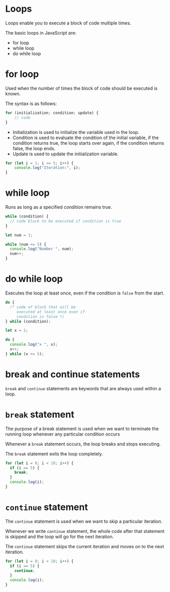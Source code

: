 # Loops

Loops enable you to execute a block of code multiple times.

The basic loops in JavaScript are:
- for loop
- while loop
- do while loop

# for loop

Used when the number of times the block of code should be executed is known.

The syntax is as follows:
```js
for (initialization; condition; update) {
    // code
}
```
- Initialization is used to initialize the variable used in the loop.
- Condition is used to evaluate the condition of the initial variable, if the condition returns true, the loop starts over again, if the condition returns false, the loop ends.
- Update is used to update the initialization variable.
```js
for (let i = 1; i <= 5; i++) {
    console.log("Iteration:", i);
}
```

# while loop

Runs as long as a specified condition remains true.
```js
while (condition) {
  // code block to be executed if condition is true
}
```
```js
let num = 1;

while (num <= 5) {
  console.log("Number ", num);
  num++;
}
```
# do while loop

Executes the loop at least once, even if the condition is `false` from the start.
```js
do {
  /* code of block that will be
     executed at least once even if
     condition is false */
} while (condition);
```
```js
let x = 1;

do {
  console.log("x ", x);
  x++;
} while (x <= 5);
```
# break and continue statements

`break` and `continue` statements are keywords that are always used within a loop.

# `break` statement

The purpose of a break statement is used when we want to terminate the running loop whenever any particular condition occurs

Whenever a `break` statement occurs, the loop breaks and stops executing.


The `break` statement exits the loop completely.
```js
for (let i = 0; i < 10; i++) {
  if (i == 5) {
    break;
  }
  console.log(i);
}
```
# `continue` statement

The `continue` statement is used when we want to skip a particular iteration.

Whenever we write `continue` statement, the whole code after that statement is skipped and the loop will go for the next iteration.

The `continue` statement skips the current iteration and moves on to the next iteration.
```js
for (let i = 0; i < 10; i++) {
  if (i == 5) {
    continue;
  }
  console.log(i);
}
```

